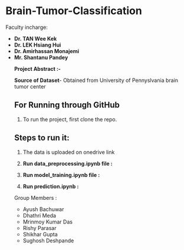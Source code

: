 # Brain-Tumor-Classification

Faculty incharge: 
    <ul>
    <li>**Dr. TAN Wee Kek**
    <li>**Dr. LEK Hsiang Hui**
    <li>**Dr. Amirhassan Monajemi**        
    <li>**Mr. Shantanu Pandey**

**Project Abstract :-** <br/>


**Source of Dataset**- Obtained from University of Pennyslvania brain tumor center

## For Running through GitHub

1.  To run the project, first clone the repo. 


## Steps to run it: 
1.  The data is uploaded on onedrive link

2.  **Run data_preprocessing.ipynb file :**
        
3.  **Run model_training.ipynb file :**
        
4.  **Run prediction.ipynb :**
        

Group Members : 
<ul>
<li>Ayush Bachuwar 
<li>Dhathri Meda 
<li>Mrinmoy Kumar Das 
<li>Rishy Parasar
<li>Shikhar Gupta 
<li>Sughosh Deshpande
</ul>
